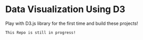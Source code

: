 # Data Visualization Using D3
Play with D3.js library for the first time and build these projects!

`This Repo is still in progress!`